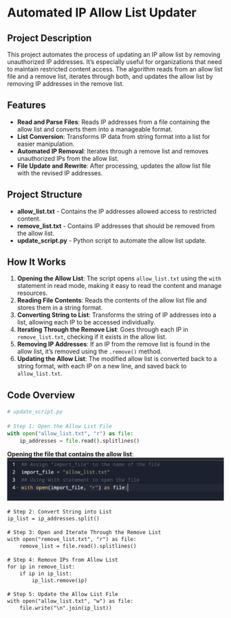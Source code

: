 # Automated IP Allow List Updater

## Project Description
This project automates the process of updating an IP allow list by removing unauthorized IP addresses. It’s especially useful for organizations that need to maintain restricted content access. The algorithm reads from an allow list file and a remove list, iterates through both, and updates the allow list by removing IP addresses in the remove list.

## Features
- **Read and Parse Files**: Reads IP addresses from a file containing the allow list and converts them into a manageable format.
- **List Conversion**: Transforms IP data from string format into a list for easier manipulation.
- **Automated IP Removal**: Iterates through a remove list and removes unauthorized IPs from the allow list.
- **File Update and Rewrite**: After processing, updates the allow list file with the revised IP addresses.

## Project Structure
- **allow_list.txt** - Contains the IP addresses allowed access to restricted content.
- **remove_list.txt** - Contains IP addresses that should be removed from the allow list.
- **update_script.py** - Python script to automate the allow list update.

## How It Works
1. **Opening the Allow List**: The script opens `allow_list.txt` using the `with` statement in read mode, making it easy to read the content and manage resources.
2. **Reading File Contents**: Reads the contents of the allow list file and stores them in a string format.
3. **Converting String to List**: Transforms the string of IP addresses into a list, allowing each IP to be accessed individually.
4. **Iterating Through the Remove List**: Goes through each IP in `remove_list.txt`, checking if it exists in the allow list.
5. **Removing IP Addresses**: If an IP from the remove list is found in the allow list, it’s removed using the `.remove()` method.
6. **Updating the Allow List**: The modified allow list is converted back to a string format, with each IP on a new line, and saved back to `allow_list.txt`.

## Code Overview
```python
# update_script.py

# Step 1: Open the Allow List File
with open("allow_list.txt", "r") as file:
    ip_addresses = file.read().splitlines()
```
**Opening the  file that contains the allow list**:
   ![Opening the file](Screenshots/Opening_File_with_Allow_List.png)
```
# Step 2: Convert String into List
ip_list = ip_addresses.split()

# Step 3: Open and Iterate Through the Remove List
with open("remove_list.txt", "r") as file:
    remove_list = file.read().splitlines()

# Step 4: Remove IPs from Allow List
for ip in remove_list:
    if ip in ip_list:
        ip_list.remove(ip)

# Step 5: Update the Allow List File
with open("allow_list.txt", "w") as file:
    file.write("\n".join(ip_list))
```

